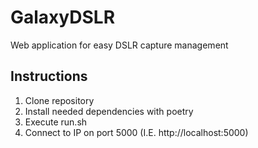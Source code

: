 # GalaxyDSLR

Web application for easy DSLR capture management

## Instructions

1. Clone repository
2. Install needed dependencies with poetry
3. Execute run.sh
4. Connect to IP on port 5000 (I.E. http://localhost:5000)
